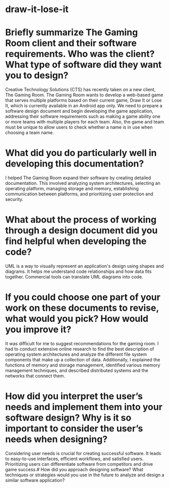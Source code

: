 # draw-it-lose-it
# Briefly summarize The Gaming Room client and their software requirements. Who was the client? What type of software did they want you to design?
Creative Technology Solutions (CTS) has recently taken on a new client, The Gaming Room. The Gaming Room wants to develop a web-based game that serves multiple platforms based on their current game, Draw It or Lose It, which is currently available in an Android app only.
 We need to prepare a software design document and begin developing the game application, addressing their software requirements such as making a game ability one or more teams with multiple players for each team. Also, the game and team must be unique to allow users to check whether a name is in use when choosing a team name.

# What did you do particularly well in developing this documentation?
I helped The Gaming Room expand their software by creating detailed documentation. This involved analyzing system architectures, selecting an operating platform, managing storage and memory, establishing communication between platforms, and prioritizing user protection and security.
# What about the process of working through a design document did you find helpful when developing the code?
UML is a way to visually represent an application's design using shapes and diagrams. It helps me understand code relationships and how data fits together. Commercial tools can translate UML diagrams into code.
# If you could choose one part of your work on these documents to revise, what would you pick? How would you improve it?
It was difficult for me to suggest recommendations for the gaming room. I had to conduct extensive online research to find the best description of operating system architectures and analyze the different file system components that make up a collection of data. Additionally, I explained the functions of memory and storage management, identified various memory management techniques, and described distributed systems and the networks that connect them.

# How did you interpret the user’s needs and implement them into your software design? Why is it so important to consider the user’s needs when designing?
Considering user needs is crucial for creating successful software. It leads to easy-to-use interfaces, efficient workflows, and satisfied users. Prioritizing users can differentiate software from competitors and drive game success.# How did you approach designing software? What techniques or strategies would you use in the future to analyze and design a similar software application?
